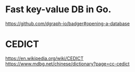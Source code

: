 # Fast key-value DB in Go.
https://github.com/dgraph-io/badger#opening-a-database  

# CEDICT
https://en.wikipedia.org/wiki/CEDICT  
https://www.mdbg.net/chinese/dictionary?page=cc-cedict  
